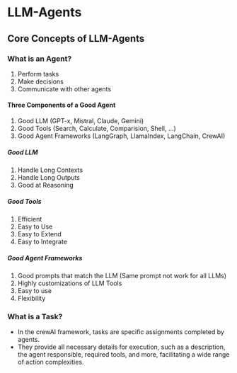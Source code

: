 # LLM-Agents

## Core Concepts of LLM-Agents

### What is an Agent?
1. Perform tasks
2. Make decisions
3. Communicate with other agents

#### Three Components of a Good Agent
1. Good LLM (GPT-x, Mistral, Claude, Gemini)
2. Good Tools (Search, Calculate, Comparision, Shell, ...)
3. Good Agent Frameworks (LangGraph, LlamaIndex, LangChain, CrewAI)

##### Good LLM
1. Handle Long Contexts
2. Handle Long Outputs
3. Good at Reasoning

##### Good Tools
1. Efficient
2. Easy to Use
3. Easy to Extend
4. Easy to Integrate

##### Good Agent Frameworks
1. Good prompts that match the LLM (Same prompt not work for all LLMs)
2. Highly customizations of LLM Tools
3. Easy to use
4. Flexibility

### What is a Task?
- In the crewAI framework, tasks are specific assignments completed by agents. 
- They provide all necessary details for execution, such as a description, the agent responsible, required tools, and more, facilitating a wide range of action complexities.